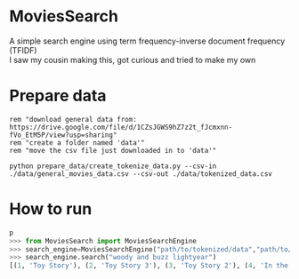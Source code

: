 # MoviesSearch
A simple search engine using term frequency-inverse document frequency (TFIDF)<br />
I saw my cousin making this, got curious and tried to make my own

# Prepare data
  ```
  rem "download general data from:  https://drive.google.com/file/d/1CZsJGWS9hZ7z2t_fJcmxnn-fVo_EtM5P/view?usp=sharing"
  rem "create a folder named 'data'"
  rem "move the csv file just downloaded in to 'data'"
  
  python prepare_data/create_tokenize_data.py --csv-in ./data/general_movies_data.csv --csv-out ./data/tokenized_data.csv
  ```

# How to run
```python
p
>>> from MoviesSearch import MoviesSearchEngine
>>> search_engine=MoviesSearchEngine("path/to/tokenized/data","path/to/general/data")
>>> search_engine.search("woody and buzz lightyear")
[(1, 'Toy Story'), (2, 'Toy Story 3'), (3, 'Toy Story 2'), (4, 'In the Shadow of the Moon'), (5, 'For Your Consideration')]
```
